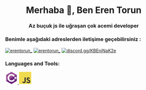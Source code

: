 <h1 align="center">Merhaba 👋, Ben Eren Torun</h1>
<h3 align="center">Az buçuk js ile uğraşan çok acemi developer</h3>

<h3 align="left">Benimle aşağıdaki adreslerden iletişime geçebilirsiniz :</h3>
<p align="left">
<a href="https://twitter.com/erentorun_" target="blank"><img align="center" src="https://raw.githubusercontent.com/rahuldkjain/github-profile-readme-generator/master/src/images/icons/Social/twitter.svg" alt="erentorun_" height="30" width="40" /></a>
<a href="https://instagram.com/erentorun_" target="blank"><img align="center" src="https://raw.githubusercontent.com/rahuldkjain/github-profile-readme-generator/master/src/images/icons/Social/instagram.svg" alt="erentorun_" height="30" width="40" /></a>
<a href="https://discord.gg/discord.gg/KBEnjNaK2e" target="blank"><img align="center" src="https://raw.githubusercontent.com/rahuldkjain/github-profile-readme-generator/master/src/images/icons/Social/discord.svg" alt="discord.gg/KBEnjNaK2e" height="30" width="40" /></a>
</p>

<h3 align="left">Languages and Tools:</h3>
<p align="left"> <a href="https://www.w3schools.com/cs/" target="_blank"> <img src="https://raw.githubusercontent.com/devicons/devicon/master/icons/csharp/csharp-original.svg" alt="csharp" width="40" height="40"/> </a> <a href="https://developer.mozilla.org/en-US/docs/Web/JavaScript" target="_blank"> <img src="https://raw.githubusercontent.com/devicons/devicon/master/icons/javascript/javascript-original.svg" alt="javascript" width="40" height="40"/> </a> </p>
